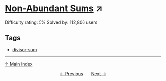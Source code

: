 # [Non-Abundant Sums](https://projecteuler.net/problem=23) ↗️

Difficulty rating: 5%
Solved by: 112,806 users
## Tags

- [divisor-sum](../tags/divisor-sum.md)



---

[↑ Main Index](../README.md)


<div align=center><a href='22.md'>← Previous</a> &nbsp;&nbsp; &nbsp;&nbsp;  <a href='24.md'>Next →</a></div>

